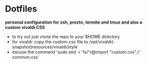 # Dotfiles

**personal configuration for zsh, prezto, termite and tmux and also a custom vivaldi CSS**

- to try out just clone the repo to your $HOME directory 
- for vivaldi: copy the custom.css file to /opt/vivaldi(-snapshot)resources/vivaldi/style
- excuse the command 'sudo sed -i '1s/^/@import "custom.css";/' common.css'
